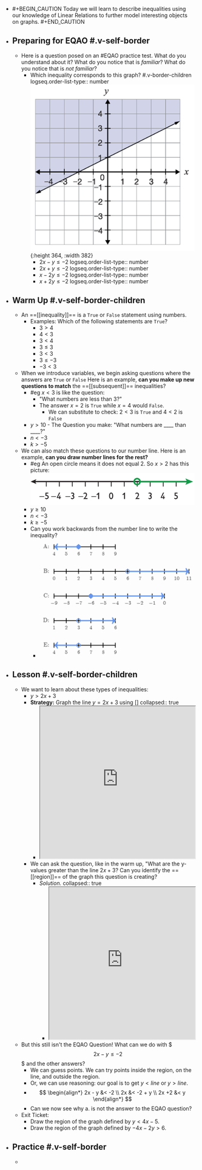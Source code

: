 - #+BEGIN_CAUTION
  Today we will learn to describe inequalities using our knowledge of Linear Relations to further model interesting objects on graphs.
  #+END_CAUTION
- ## Preparing for EQAO #.v-self-border
	- Here is a question posed on an #EQAO practice test. What do you understand about it? What do you notice that is *familiar*? What do you notice that is *not familiar*?
		- Which inequality corresponds to this graph? #.v-border-children 
		  logseq.order-list-type:: number
		  ![image.png](../assets/image_1748372403293_0.png){:height 364, :width 382}
			- $2x-y\leq-2$
			  logseq.order-list-type:: number
			- $2x+y\le-2$
			  logseq.order-list-type:: number
			- $x-2y\le-2$
			  logseq.order-list-type:: number
			- $x+2y\le-2$
			  logseq.order-list-type:: number
- ## Warm Up #.v-self-border-children
	- An ==[[inequality]]== is a `True` or `False` statement using numbers.
		- Examples: Which of the following statements are `True`?
			- $3>4$
			- $4<3$
			- $3<4$
			- $3\leq3$
			- $3<3$
			- $3\leq-3$
			- $-3<3$
	- When we introduce variables, we begin asking questions where the answers are `True` or `False` Here is an example, **can you make up new questions to match** the ==[[subsequent]]== inequalities?
		- #eg $x<3$ is like the question:
			- "What numbers are less than 3?"
			- The answer $x=2$ is `True` while $x=4$ would `False`.
				- We can substitute to check:  $2<3$ is `True` and $4<2$ is `False`
		- $y>10$ - The Question you make:  "What numbers are \_\_\_\_ than \_\_\_\_?"
		- $n<-3$
		- $k>-5$
	- We can also match these questions to our number line. Here is an example, **can you draw number lines for the rest?**
		- #eg An open circle means it does not equal 2. So $x>2$ has this picture:
		  ![image.png](../assets/image_1748373147068_0.png)
		- $y\geq10$
		- $n<-3$
		- $k\geq-5$
		- Can you work backwards from the number line to write the inequality?
			- ![image.png](../assets/image_1748374109210_0.png)
- ## Lesson #.v-self-border-children
	- We want to learn about these types of inequalities:
		- $y>2x+3$
		- **Strategy:** Graph the line $y=2x+3$ using []
		  collapsed:: true
			- <iframe src = "https://www.desmos.com/calculator/4brddn7vio" style="height: 400px; width: 100%" ></iframe>
		- We can ask the question, like in the warm up, "What are the y-values greater than the line $2x+3$? Can you identify the ==[[region]]== of the graph this question is creating?
			- *Solution.*
			  collapsed:: true
				- <iframe src = "https://www.desmos.com/calculator/f01d8fn3hi" style="height: 400px; width: 100%" ></iframe>
	- But this still isn't the EQAO Question! What can we do with $$$2x-y\leq-2$$$ and the other answers?
		- We can guess points. We can try points inside the region, on the line, and outside the region.
		- Or, we can use reasoning:  our goal is to get $y<line$ or $y>line$.
		- $$ \begin{align*}
		  2x - y &< -2 \\
		  2x &< -2 + y \\
		  2x +2 &< y
		  \end{align*} $$
		- Can we now see why a. is not the answer to the EQAO question?
	- Exit Ticket:
		- Draw the region of the graph defined by $y<4x-5$.
		- Draw the region of the graph defined by $-4x-2y>6$.
- ## Practice #.v-self-border
	-